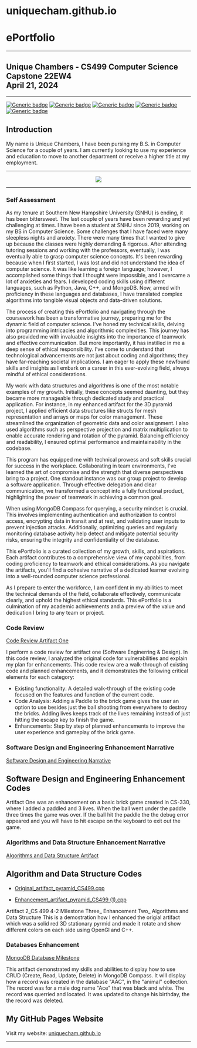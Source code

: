 # uniquecham.github.io

# ePortfolio

---

## Unique Chambers - CS499 Computer Science Capstone 22EW4<br>April 21, 2024

---

[![Generic badge](https://img.shields.io/badge/page_builder-GitHub_Pages-pink.svg)](https://pages.github.com/) [![Generic badge](https://img.shields.io/badge/language-Markdown_\|_HTML-cyan.svg)](https://www.markdownguide.org/) [![Generic badge](https://img.shields.io/badge/collaboration_tool-GitHub_Desktop-purple.svg)](https://desktop.github.com/) [![Generic badge](https://img.shields.io/badge/editor-Markdown_Monster-pink.svg)](https://markdownmonster.west-wind.com/) [![Generic badge](https://img.shields.io/badge/license-MIT-green.svg)](LICENSE)

## Introduction

My name is Unique Chambers, I have been pursing my B.S. in Computer Science for a couple of years. I am currently looking to use my experience and education to move to another department or receive a higher title at my employment.&nbsp;

---

<div style="text-align: center;">
    <a href="https://arsari.github.io/ePortfolio" title="ePortfolio Home Page"><img src="https://img.shields.io/badge/Home-ePortfolio-blue.svg?style=for-the-badge&logo=homeassistant" /></a>
</div>

---

### Self Assessment

As my tenure at Southern New Hampshire University (SNHU) is ending, it has been bittersweet. The last couple of years have been rewarding and yet challenging at times. I have been a student at SNHU since 2019, working on my BS in Computer Science. Some challenges that I have faced were many sleepless nights and anxiety. There were many times that I wanted to give up because the classes were highly demanding &amp; rigorous. After attending tutoring sessions and working with the professors, eventually, I was eventually able to grasp computer science concepts. It's been rewarding because when I first started, I was lost and did not understand the idea of computer science. It was like learning a foreign language; however, I accomplished some things that I thought were impossible, and I overcame a lot of anxieties and fears. I developed coding skills using different languages, such as Python, Java, C++, and MongoDB. Now, armed with proficiency in these languages and databases, I have translated complex algorithms into tangible visual objects and data-driven solutions.

The process of creating this ePortfolio and navigating through the coursework has been a transformative journey, preparing me for the dynamic field of computer science. I've honed my technical skills, delving into programming intricacies and algorithmic complexities. This journey has also provided me with invaluable insights into the importance of teamwork and effective communication. But more importantly, it has instilled in me a deep sense of ethical responsibility. I've come to understand that technological advancements are not just about coding and algorithms; they have far-reaching societal implications. I am eager to apply these newfound skills and insights as I embark on a career in this ever-evolving field, always mindful of ethical considerations.

My work with data structures and algorithms is one of the most notable examples of my growth. Initially, these concepts seemed daunting, but they became more manageable through dedicated study and practical application. For instance, in my enhanced artifact for the 3D pyramid project, I applied efficient data structures like structs for mesh representation and arrays or maps for color management. These streamlined the organization of geometric data and color assignment. I also used algorithms such as perspective projection and matrix multiplication to enable accurate rendering and rotation of the pyramid. Balancing efficiency and readability, I ensured optimal performance and maintainability in the codebase.

This program has equipped me with technical prowess and soft skills crucial for success in the workplace. Collaborating in team environments, I've learned the art of compromise and the strength that diverse perspectives bring to a project. One standout instance was our group project to develop a software application. Through effective delegation and clear communication, we transformed a concept into a fully functional product, highlighting the power of teamwork in achieving a common goal.

When using MongoDB Compass for querying, a security mindset is crucial. This involves implementing authentication and authorization to control access, encrypting data in transit and at rest, and validating user inputs to prevent injection attacks. Additionally, optimizing queries and regularly monitoring database activity help detect and mitigate potential security risks, ensuring the integrity and confidentiality of the database.

This ePortfolio is a curated collection of my growth, skills, and aspirations. Each artifact contributes to a comprehensive view of my capabilities, from coding proficiency to teamwork and ethical considerations. As you navigate the artifacts, you'll find a cohesive narrative of a dedicated learner evolving into a well-rounded computer science professional.

As I prepare to enter the workforce, I am confident in my abilities to meet the technical demands of the field, collaborate effectively, communicate clearly, and uphold the highest ethical standards. This ePortfolio is a culmination of my academic achievements and a preview of the value and dedication I bring to any team or project.

### Code Review

[Code Review Artifact One](https://youtu.be/aW5Z4jFfNMo "Brick Game Code Review Video")<br/>

I perform a code review for artifact one (Software Enginerring & Design). In this code review, I analyzed the original code for vulnerabilities and explain my plan for enhancements. This code review are a walk-through of existing code and planned enhancements, and it demonstrates the following critical elements for each category:

* Existing functionality: A detailed walk-through of the existing code focused on the features and function of the current code.
* Code Analysis: Adding a Paddle to the brick game gives the user an option to use besides just the ball shooting from everywhere to destroy the bricks. Adding lives keeps track of the lives remaining instead of just hitting the escape key to finish the game. 
* Enhancements: Step by step of planned enhancements to improve the user experience and gameplay of the brick game.

### Software Design and Engineering Enhancement Narrative

[Software Design and Engineering Narrative](ArtifactOne3-2MilestoneTwoCS499SoftwareandDesign.pdf)

## Software Design and Engineering Enhancement Codes

Artifact One was an enhancement on a basic brick game created in CS-330, where I added a paddled and 3 lives. When the ball went under the paddle three times the game was over. If the ball hit the paddle the the debug error appeared and you will have to hit escape on the keyboard to exit out the game.

### Algorithms and Data Structure Enhancement Narrative

[Algorithms and Data Structure Artifact](Artifact2CS499AlgorithmsandDataStructure.pdf)

## Algorithm and Data Structure Codes

- [Original_artifact_pyramid_CS499.cpp](https://raw.githubusercontent.com/uniquecham/uniquecham.github.io/main/Algorithm%20and%20Data%20Structure/Original_artifact_pyramid_CS499.cpp)

- [Enhancement_artifact_pyramid_CS499 (1).cpp](https://raw.githubusercontent.com/uniquecham/uniquecham.github.io/main/Algorithm%20and%20Data%20Structure/Enhancement_artifact_pyramid_CS499%20(1).cpp)



	
Artifact 2_CS 499 4-2 Milestone Three_ Enhancement Two_ Algorithms and Data Structure
This is a demostration how I enhanced the origial artifact which was a solid red 3D stationary pyrmid and made it rotate and show different colors on each side using OpenGl and C++. 

### Databases Enhancement

[MongoDB Database Milestone](MongoDBDatabaseMilestoneCS499UniqueChambers.pdf)

This artifact demonstrated my skills and abilities to display how to use  CRUD (Create, Read, Update, Delete) in MongoDB Compass. It will display how a record was created in the database "AAC", in the "animal" collection. The record was for a male dog name "Ace" that was black and white. The record was querried and located. It was updated to change his birthday, the the record was deleted. 


## My GitHub Pages Website

Visit my website: [uniquecham.github.io](https://uniquecham.github.io)


---


